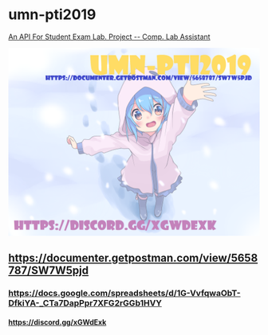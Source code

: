 # umn-pti2019
[An API For Student Exam Lab. Project -- Comp. Lab Assistant](./ModulPerpisahanPTI-Bias.pdf)

<img src="./Information.png" alt="Information" />

## https://documenter.getpostman.com/view/5658787/SW7W5pjd

### https://docs.google.com/spreadsheets/d/1G-VvfqwaObT-DfkiYA-_CTa7DapPpr7XFG2rGGb1HVY

#### https://discord.gg/xGWdExk
